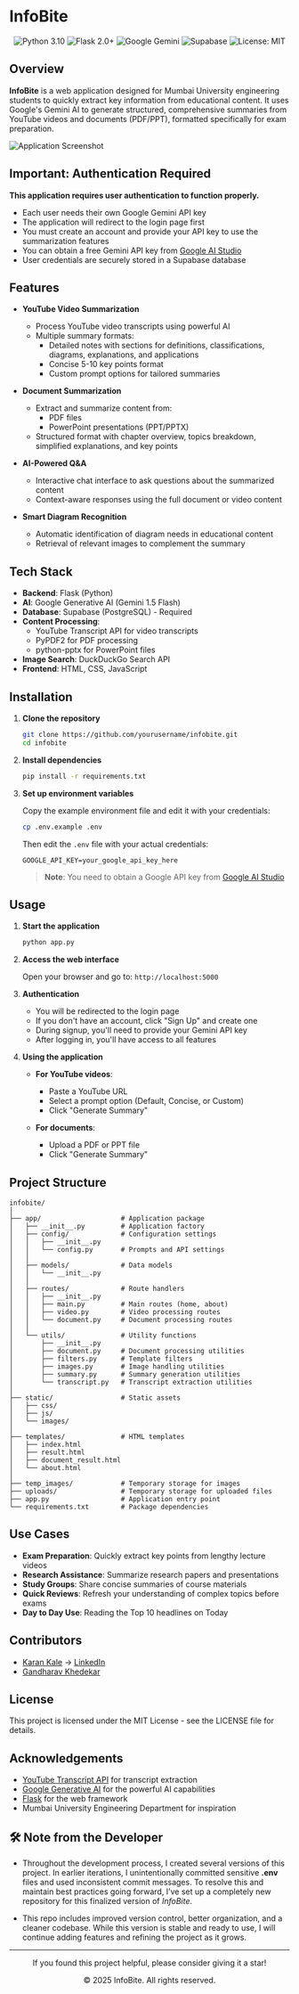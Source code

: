 # InfoBite

<div align="center">
  <img src="https://img.shields.io/badge/Python-3.10-blue.svg" alt="Python 3.10"/>
  <img src="https://img.shields.io/badge/Flask-2.0+-green.svg" alt="Flask 2.0+"/>
  <img src="https://img.shields.io/badge/Google%20Generative%20AI-Gemini-purple.svg" alt="Google Gemini"/>
  <img src="https://img.shields.io/badge/Supabase-Database-darkgreen.svg" alt="Supabase"/>
  <img src="https://img.shields.io/badge/License-MIT-yellow.svg" alt="License: MIT"/>
</div>

## Overview

**InfoBite** is a web application designed for Mumbai University engineering students to quickly extract key information from educational content. It uses Google's Gemini AI to generate structured, comprehensive summaries from YouTube videos and documents (PDF/PPT), formatted specifically for exam preparation.

![Application Screenshot](https://github.com/KaleKaran/InfoBite/blob/26bbccc5ece4d4e644b4f428e4a901938e75c4c5/static/images/Homepage.png)

## Important: Authentication Required

**This application requires user authentication to function properly.**

- Each user needs their own Google Gemini API key
- The application will redirect to the login page first
- You must create an account and provide your API key to use the summarization features
- You can obtain a free Gemini API key from [Google AI Studio](https://ai.google.dev/)
- User credentials are securely stored in a Supabase database

## Features

- **YouTube Video Summarization**
  - Process YouTube video transcripts using powerful AI
  - Multiple summary formats:
    - Detailed notes with sections for definitions, classifications, diagrams, explanations, and applications
    - Concise 5-10 key points format
    - Custom prompt options for tailored summaries

- **Document Summarization**
  - Extract and summarize content from:
    - PDF files
    - PowerPoint presentations (PPT/PPTX)
  - Structured format with chapter overview, topics breakdown, simplified explanations, and key points

- **AI-Powered Q&A**
  - Interactive chat interface to ask questions about the summarized content
  - Context-aware responses using the full document or video content

- **Smart Diagram Recognition**
  - Automatic identification of diagram needs in educational content
  - Retrieval of relevant images to complement the summary

## Tech Stack

- **Backend**: Flask (Python)
- **AI**: Google Generative AI (Gemini 1.5 Flash)
- **Database**: Supabase (PostgreSQL) - Required
- **Content Processing**:
  - YouTube Transcript API for video transcripts
  - PyPDF2 for PDF processing
  - python-pptx for PowerPoint files
- **Image Search**: DuckDuckGo Search API
- **Frontend**: HTML, CSS, JavaScript

## Installation

1. **Clone the repository**
   ```bash
   git clone https://github.com/yourusername/infobite.git
   cd infobite
   ```

2. **Install dependencies**
   ```bash
   pip install -r requirements.txt
   ```

3. **Set up environment variables**
   
   Copy the example environment file and edit it with your credentials:
   ```bash
   cp .env.example .env
   ```
   
   Then edit the `.env` file with your actual credentials:
   ```
   GOOGLE_API_KEY=your_google_api_key_here
   ```
   
   > **Note**: You need to obtain a Google API key from [Google AI Studio](https://makersuite.google.com/app/apikey)

## Usage

1. **Start the application**
   ```bash
   python app.py
   ```

2. **Access the web interface**
   
   Open your browser and go to: `http://localhost:5000`

3. **Authentication**
   
   - You will be redirected to the login page
   - If you don't have an account, click "Sign Up" and create one
   - During signup, you'll need to provide your Gemini API key
   - After logging in, you'll have access to all features

4. **Using the application**

   - **For YouTube videos**:
     - Paste a YouTube URL
     - Select a prompt option (Default, Concise, or Custom)
     - Click "Generate Summary"
   
   - **For documents**:
     - Upload a PDF or PPT file
     - Click "Generate Summary"

## Project Structure

```
infobite/
│
├── app/                    # Application package
│   ├── __init__.py         # Application factory
│   ├── config/             # Configuration settings
│   │   ├── __init__.py
│   │   └── config.py       # Prompts and API settings
│   │
│   ├── models/             # Data models
│   │   └── __init__.py
│   │
│   ├── routes/             # Route handlers
│   │   ├── __init__.py
│   │   ├── main.py         # Main routes (home, about)
│   │   ├── video.py        # Video processing routes
│   │   └── document.py     # Document processing routes
│   │
│   └── utils/              # Utility functions
│       ├── __init__.py
│       ├── document.py     # Document processing utilities
│       ├── filters.py      # Template filters
│       ├── images.py       # Image handling utilities
│       ├── summary.py      # Summary generation utilities
│       └── transcript.py   # Transcript extraction utilities
│
├── static/                 # Static assets
│   ├── css/
│   ├── js/
│   └── images/
│
├── templates/              # HTML templates
│   ├── index.html
│   ├── result.html
│   ├── document_result.html
│   └── about.html
│
├── temp_images/            # Temporary storage for images
├── uploads/                # Temporary storage for uploaded files
├── app.py                  # Application entry point
└── requirements.txt        # Package dependencies
```

## Use Cases

- **Exam Preparation**: Quickly extract key points from lengthy lecture videos
- **Research Assistance**: Summarize research papers and presentations
- **Study Groups**: Share concise summaries of course materials
- **Quick Reviews**: Refresh your understanding of complex topics before exams
- **Day to Day Use**: Reading the Top 10 headlines on Today
  
## Contributors

- [Karan Kale](https://github.com/KaleKaran) -> [LinkedIn](https://www.linkedin.com/in/karan-b-kale-ai-ml-dl/)
- [Gandharav Khedekar](mailto:gandharavakhedekar236@nhitm.ac.in)

## License

This project is licensed under the MIT License - see the LICENSE file for details.

## Acknowledgements

- [YouTube Transcript API](https://github.com/jdepoix/youtube-transcript-api) for transcript extraction
- [Google Generative AI](https://ai.google.dev/) for the powerful AI capabilities
- [Flask](https://flask.palletsprojects.com/) for the web framework
- Mumbai University Engineering Department for inspiration

## 🛠️ Note from the Developer
- Throughout the development process, I created several versions of this project. In earlier iterations, I unintentionally committed sensitive **.env** files and used inconsistent commit messages. To resolve this and maintain best practices going forward, I’ve set up a completely new repository for this finalized version of *InfoBite*.

- This repo includes improved version control, better organization, and a cleaner codebase. While this version is stable and ready to use, I will continue adding features and refining the project as it grows.

---

<div align="center">
  <p>If you found this project helpful, please consider giving it a star!</p>
  <p>© 2025 InfoBite. All rights reserved.</p>
</div> 

